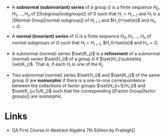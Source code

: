* A **subnormal (subinvariant) series** of a group $G$ is a finite sequence $H_0,H_1,\dots, H_n$ of [[Subgroup|subgroups]] of $G$ such that $H_i < H_{i+1}$ and $H_i$ is a [[Normal Group|normal subgroup]] of $H_{i+1}$ and $H_0=\set{e}$ and $H_n=G$.
* A **normal (invariant) series** of $G$ is a finite sequence $H_0,H_1,\dots, H_n$ of normal subgroups of $G$ such that $H_i < H_{i+1}$, $H_0=\set{e}$ and $H_n=G$.

* A subnormal (normal) series $\set{K_j}$ is a **refinement** of a subnormal (normal) series $\set{H_i}$ of a group $G$ if $\set{H_i}\subseteq \set{K_j}$. That is, if each $H_i$ is one of the $K_j$.

* Two subnormal (normal) series $\set{H_i}$ and $\set{K_j}$ of the same group $G$ are **isomorphic** if there is a one-to-one correspondence between the collections of factor groups $\set{H_{i+1}/H_i}$ and $\set{K_{j+1}/K_j}$ such that the corresponding [[Factor Group|factor groups]] are isomorphic. 



# Links
* [[A First Course in Abstract Algebra 7th Edition by Fraleigh]]
